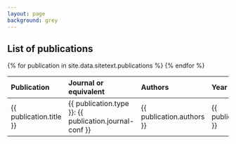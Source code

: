 ```yaml
---
layout: page
background: grey
---
```


<div class="col-lg-12 text-center mb-4">
	<h2 class="section-heading text-uppercase">List of publications</h2>
</div>

<div class="col-lg-12 text-center">
	<table class="table table-striped" style="text-align: left">
		<thead>
			<tr>
				<th>Publication</th>
				<th>Journal or equivalent</th>
				<th>Authors</th>
				<th>Year</th>
				<th>DOI</th>
				<th>Link</th>
			</tr>
		</thead>
		<tbody>
			{% for publication in site.data.sitetext.publications %}
			<tr>
				<td>{{ publication.title }}</td>
				<td>{{ publication.type }}: {{ publication.journal-conf }}</td>
				<td>{{ publication.authors }}</td>
				<td>{{ publication.year }}</td>
				<td>{{ publication.doi }}</td>
				<td><a href="{{ publication.url }}"><i class="fas fa-external-link-alt"></i></a></td>
			</tr>
			{% endfor %}
		</tbody>
	</table>
</div>

<div style="height: 150px;"></div>
